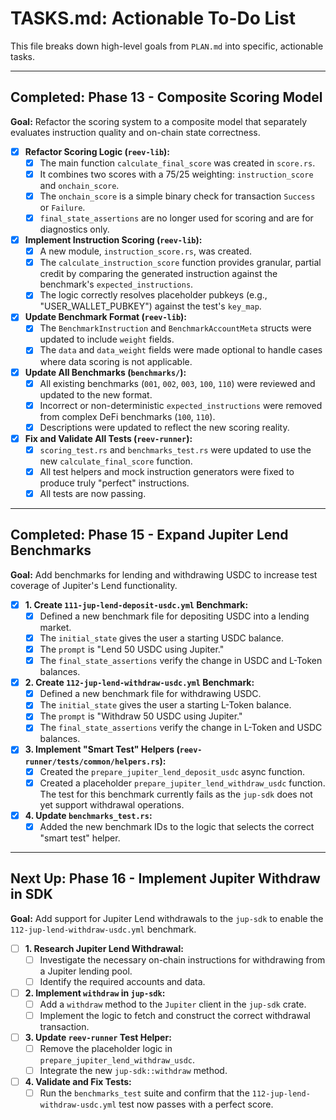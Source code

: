# TASKS.md: Actionable To-Do List

This file breaks down high-level goals from `PLAN.md` into specific, actionable tasks.

---

## Completed: Phase 13 - Composite Scoring Model

**Goal:** Refactor the scoring system to a composite model that separately evaluates instruction quality and on-chain state correctness.

-   [x] **Refactor Scoring Logic (`reev-lib`):**
    -   [x] The main function `calculate_final_score` was created in `score.rs`.
    -   [x] It combines two scores with a 75/25 weighting: `instruction_score` and `onchain_score`.
    -   [x] The `onchain_score` is a simple binary check for transaction `Success` or `Failure`.
    -   [x] `final_state_assertions` are no longer used for scoring and are for diagnostics only.

-   [x] **Implement Instruction Scoring (`reev-lib`):**
    -   [x] A new module, `instruction_score.rs`, was created.
    -   [x] The `calculate_instruction_score` function provides granular, partial credit by comparing the generated instruction against the benchmark's `expected_instructions`.
    -   [x] The logic correctly resolves placeholder pubkeys (e.g., "USER_WALLET_PUBKEY") against the test's `key_map`.

-   [x] **Update Benchmark Format (`reev-lib`):**
    -   [x] The `BenchmarkInstruction` and `BenchmarkAccountMeta` structs were updated to include `weight` fields.
    -   [x] The `data` and `data_weight` fields were made optional to handle cases where data scoring is not applicable.

-   [x] **Update All Benchmarks (`benchmarks/`):**
    -   [x] All existing benchmarks (`001`, `002`, `003`, `100`, `110`) were reviewed and updated to the new format.
    -   [x] Incorrect or non-deterministic `expected_instructions` were removed from complex DeFi benchmarks (`100`, `110`).
    -   [x] Descriptions were updated to reflect the new scoring reality.

-   [x] **Fix and Validate All Tests (`reev-runner`):**
    -   [x] `scoring_test.rs` and `benchmarks_test.rs` were updated to use the new `calculate_final_score` function.
    -   [x] All test helpers and mock instruction generators were fixed to produce truly "perfect" instructions.
    -   [x] All tests are now passing.

---

## Completed: Phase 15 - Expand Jupiter Lend Benchmarks

**Goal:** Add benchmarks for lending and withdrawing USDC to increase test coverage of Jupiter's Lend functionality.

-   [x] **1. Create `111-jup-lend-deposit-usdc.yml` Benchmark:**
    -   [x] Defined a new benchmark file for depositing USDC into a lending market.
    -   [x] The `initial_state` gives the user a starting USDC balance.
    -   [x] The `prompt` is "Lend 50 USDC using Jupiter."
    -   [x] The `final_state_assertions` verify the change in USDC and L-Token balances.

-   [x] **2. Create `112-jup-lend-withdraw-usdc.yml` Benchmark:**
    -   [x] Defined a new benchmark file for withdrawing USDC.
    -   [x] The `initial_state` gives the user a starting L-Token balance.
    -   [x] The `prompt` is "Withdraw 50 USDC using Jupiter."
    -   [x] The `final_state_assertions` verify the change in L-Token and USDC balances.

-   [x] **3. Implement "Smart Test" Helpers (`reev-runner/tests/common/helpers.rs`):**
    -   [x] Created the `prepare_jupiter_lend_deposit_usdc` async function.
    -   [x] Created a placeholder `prepare_jupiter_lend_withdraw_usdc` function. The test for this benchmark currently fails as the `jup-sdk` does not yet support withdrawal operations.

-   [x] **4. Update `benchmarks_test.rs`:**
    -   [x] Added the new benchmark IDs to the logic that selects the correct "smart test" helper.

---

## Next Up: Phase 16 - Implement Jupiter Withdraw in SDK

**Goal:** Add support for Jupiter Lend withdrawals to the `jup-sdk` to enable the `112-jup-lend-withdraw-usdc.yml` benchmark.

-   [ ] **1. Research Jupiter Lend Withdrawal:**
    -   [ ] Investigate the necessary on-chain instructions for withdrawing from a Jupiter lending pool.
    -   [ ] Identify the required accounts and data.

-   [ ] **2. Implement `withdraw` in `jup-sdk`:**
    -   [ ] Add a `withdraw` method to the `Jupiter` client in the `jup-sdk` crate.
    -   [ ] Implement the logic to fetch and construct the correct withdrawal transaction.

-   [ ] **3. Update `reev-runner` Test Helper:**
    -   [ ] Remove the placeholder logic in `prepare_jupiter_lend_withdraw_usdc`.
    -   [ ] Integrate the new `jup-sdk::withdraw` method.

-   [ ] **4. Validate and Fix Tests:**
    -   [ ] Run the `benchmarks_test` suite and confirm that the `112-jup-lend-withdraw-usdc.yml` test now passes with a perfect score.